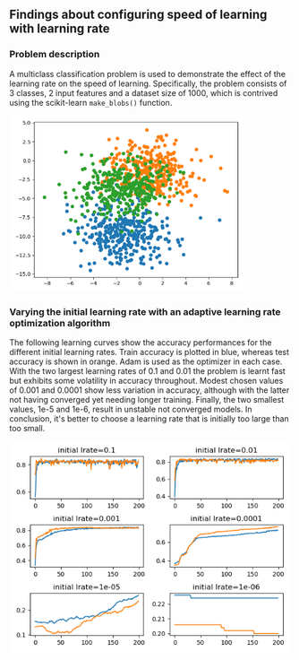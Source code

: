 ## Findings about configuring speed of learning with learning rate

### Problem description

A multiclass classification problem is used to demonstrate the effect of the learning rate on the speed of learning.
Specifically, the problem consists of 3 classes, 2 input features and a dataset size of 1000, which is contrived using
the scikit-learn `make_blobs()` function.

<img src="images/problem.png" width="420">

### Varying the initial learning rate with an adaptive learning rate optimization algorithm

The following learning curves show the accuracy performances for the different initial learning rates. Train accuracy is
plotted in blue, whereas test accuracy is shown in orange. Adam is used as the optimizer in each case. With the two
largest learning rates of 0.1 and 0.01 the problem is learnt fast but exhibits some volatility in accuracy throughout.
Modest chosen values of 0.001 and 0.0001 show less variation in accuracy, although with the latter not having converged
yet needing longer training. Finally, the two smallest values, 1e-5 and 1e-6, result in unstable not converged models.
In conclusion, it's better to choose a learning rate that is initially too large than too small.

![](images/ext_vary_initial_lrate.png)

